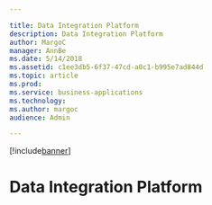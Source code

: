 ```yaml
---

title: Data Integration Platform
description: Data Integration Platform
author: MargoC
manager: AnnBe
ms.date: 5/14/2018
ms.assetid: c1ee3db5-6f37-47cd-a0c1-b995e7ad844d
ms.topic: article
ms.prod: 
ms.service: business-applications
ms.technology: 
ms.author: margoc
audience: Admin

---
```


[!include[banner](../../includes/banner.md)]

#  Data Integration Platform


